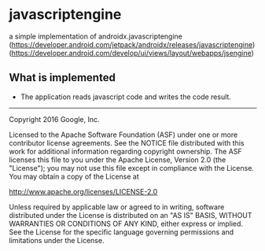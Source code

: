 # javascriptengine
a simple implementation of androidx.javascriptengine 
(https://developer.android.com/jetpack/androidx/releases/javascriptengine)
(https://developer.android.com/develop/ui/views/layout/webapps/jsengine)

What is implemented
--------------

- The application reads javascript code and writes the code result.
-------

Copyright 2016 Google, Inc.

Licensed to the Apache Software Foundation (ASF) under one or more contributor
license agreements.  See the NOTICE file distributed with this work for
additional information regarding copyright ownership.  The ASF licenses this
file to you under the Apache License, Version 2.0 (the "License"); you may not
use this file except in compliance with the License.  You may obtain a copy of
the License at

  http://www.apache.org/licenses/LICENSE-2.0

Unless required by applicable law or agreed to in writing, software
distributed under the License is distributed on an "AS IS" BASIS, WITHOUT
WARRANTIES OR CONDITIONS OF ANY KIND, either express or implied.  See the
License for the specific language governing permissions and limitations under
the License.
